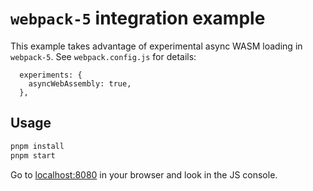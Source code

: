 # `webpack-5` integration example

This example takes advantage of experimental async WASM loading in `webpack-5`.
See `webpack.config.js` for details:

```
  experiments: {
    asyncWebAssembly: true,
  },
```

## Usage

```bash
pnpm install
pnpm start
```

Go to [localhost:8080](http://localhost:8080/) in your browser and look in the
JS console.
